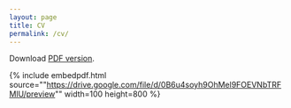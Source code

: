 ```yaml
---
layout: page
title: CV
permalink: /cv/
---
```


Download [PDF version](/images/cv_sdaza.pdf). 

<!-- The PDF should be embedded underneath -- uses Google Docs for embedding and works if the PDF is on dropbox. Works sporadically if PDF is elsewhere too. -->


{% include embedpdf.html source=""https://drive.google.com/file/d/0B6u4soyh9OhMel9FOEVNbTRFMlU/preview"" width=100 height=800 %}



